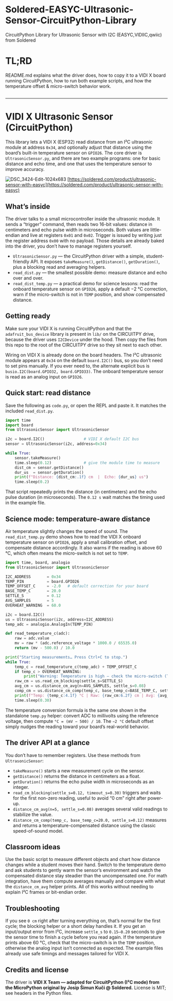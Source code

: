 # Soldered-EASYC-Ultrasonic-Sensor-CircuitPython-Library
CircuitPython Library for Ultrasonic Sensor with I2C (EASYC,VIDIIC,qwiic) from Soldered

# TL;RD

README.md explains what the driver does, how to copy it to a VIDI X board running CircuitPython, how to run both example scripts, and how the temperature offset & micro-switch behavior work.
##
---

# VIDI X Ultrasonic Sensor (CircuitPython)

This library lets a VIDI X (ESP32) read distance from an I²C ultrasonic module at address `0x34`, and optionally adjust that distance using the board’s built-in temperature sensor on `GPIO26`. The core driver is `UltrasonicSensor.py`, and there are two example programs: one for basic distance and echo time, and one that uses the temperature sensor to improve accuracy.   

![DSC_3424-Edit-1024x683](https://github.com/user-attachments/assets/25877c7c-a05a-413b-a1fd-f8a3316b204f)
[https://soldered.com/product/ultrasonic-sensor-with-easyc](https://soldered.com/product/ultrasonic-sensor-with-easyc)



## What’s inside

The driver talks to a small microcontroller inside the ultrasonic module. It sends a “trigger” command, then reads two 16-bit values: distance in centimeters and echo pulse width in microseconds. Both values are little-endian and live at registers `0x01` and `0x02`. Trigger is issued by writing just the register address `0x00` with no payload. Those details are already baked into the driver, you don’t have to manage registers yourself. 

* `UltrasonicSensor.py` — the CircuitPython driver with a simple, student-friendly API. It exposes `takeMeasure()`, `getDistance()`, `getDuration()`, plus a blocking read and averaging helpers. 
* `read_dist.py` — the smallest possible demo: measure distance and echo over and over. 
* `read_dist_temp.py` — a practical demo for science lessons: read the onboard temperature sensor on `GPIO26`, apply a default −2 °C correction, warn if the micro-switch is not in `TEMP` position, and show compensated distance. 

## Getting ready

Make sure your VIDI X is running CircuitPython and that the `adafruit_bus_device` library is present in `lib/` on the CIRCUITPY drive, because the driver uses `I2CDevice` under the hood. Then copy the files from this repo to the root of the CIRCUITPY drive so they sit next to each other.

Wiring on VIDI X is already done on the board headers. The I²C ultrasonic module appears at `0x34` on the default `board.I2C()` bus, so you don’t need to set pins manually. If you ever need to, the alternate explicit bus is `busio.I2C(board.GPIO32, board.GPIO33)`. The onboard temperature sensor is read as an analog input on `GPIO26`.   

## Quick start: read distance

Save the following as `code.py`, or open the REPL and paste it. It matches the included `read_dist.py`.

```python
import time
import board
from UltrasonicSensor import UltrasonicSensor

i2c = board.I2C()                 # VIDI X default I2C bus
sensor = UltrasonicSensor(i2c, address=0x34)

while True:
    sensor.takeMeasure()
    time.sleep(0.12)              # give the module time to measure
    dist_cm = sensor.getDistance()
    dur_us  = sensor.getDuration()
    print(f"Distance: {dist_cm:.1f} cm  |  Echo: {dur_us} us")
    time.sleep(0.2)
```

That script repeatedly prints the distance (in centimeters) and the echo pulse duration (in microseconds). The `0.12 s` wait matches the timing used in the example file. 

## Science mode: temperature-aware distance

Air temperature slightly changes the speed of sound. The `read_dist_temp.py` demo shows how to read the VIDI X onboard temperature sensor on `GPIO26`, apply a small calibration offset, and compensate distance accordingly. It also warns if the reading is above 60 °C, which often means the micro-switch is not set to `TEMP`. 

```python
import time, board, analogio
from UltrasonicSensor import UltrasonicSensor

I2C_ADDRESS       = 0x34
TEMP_PIN          = board.GPIO26
TEMP_OFFSET_C     = -2.0   # default correction for your board
BASE_TEMP_C       = 20.0
SETTLE_S          = 0.12
AVG_SAMPLES       = 5
OVERHEAT_WARNING  = 60.0

i2c = board.I2C()
us = UltrasonicSensor(i2c, address=I2C_ADDRESS)
temp_adc = analogio.AnalogIn(TEMP_PIN)

def read_temperature_c(adc):
    raw = adc.value
    mv = raw * (adc.reference_voltage * 1000.0 / 65535.0)
    return (mv - 500.0) / 10.0

print("Starting measurements… Press Ctrl+C to stop.")
while True:
    temp_c = read_temperature_c(temp_adc) + TEMP_OFFSET_C
    if temp_c > OVERHEAT_WARNING:
        print("Warning: Temperature is high — check the micro-switch (TEMP position).")
    raw_cm = us.read_cm_blocking(settle_s=SETTLE_S)
    avg_cm = us.distance_cm_avg(n=AVG_SAMPLES, settle_s=0.08)
    comp_cm = us.distance_cm_comp(temp_c, base_temp_c=BASE_TEMP_C, settle_s=SETTLE_S)
    print(f"Temp: {temp_c:4.1f} °C | Raw: {raw_cm:6.2f} cm | Avg: {avg_cm:6.2f} cm | Comp: {comp_cm:6.2f} cm")
    time.sleep(0.30)
```

The temperature conversion formula is the same one shown in the standalone `temp.py` helper: convert ADC to millivolts using the reference voltage, then compute `°C = (mV − 500) / 10`. The `−2 °C` default offset simply nudges the reading toward your board’s real-world behavior.  

## The driver API at a glance

You don’t have to remember registers. Use these methods from `UltrasonicSensor`:

* `takeMeasure()` starts a new measurement cycle on the sensor.
* `getDistance()` returns the distance in centimeters as a float.
* `getDuration()` returns the echo pulse width in microseconds as an integer.
* `read_cm_blocking(settle_s=0.12, timeout_s=0.30)` triggers and waits for the first non-zero reading, useful to avoid “0 cm” right after power-up.
* `distance_cm_avg(n=5, settle_s=0.08)` averages several valid readings to stabilize the value.
* `distance_cm_comp(temp_c, base_temp_c=20.0, settle_s=0.12)` measures and returns a temperature-compensated distance using the classic speed-of-sound model. 

## Classroom ideas

Use the basic script to measure different objects and chart how distance changes while a student moves their hand. Switch to the temperature demo and ask students to gently warm the sensor’s environment and watch the compensated distance stay steadier than the uncompensated one. For math integration, have them compute averages manually and compare with what the `distance_cm_avg` helper prints. All of this works without needing to explain I²C frames or bit-endian order.

## Troubleshooting

If you see `0 cm` right after turning everything on, that’s normal for the first cycle; the blocking helper or a short delay handles it. If you get an input/output error from I²C, increase `settle_s` to `0.15–0.20` seconds to give the sensor time to finish a cycle before you read again. If the temperature prints above 60 °C, check that the micro-switch is in the `TEMP` position, otherwise the analog input isn’t connected as expected. The example files already use safe timings and messages tailored for VIDI X.  

## Credits and license

The driver is **VIDI X Team — adapted for CircuitPython (I²C mode) from the MicroPython original by Josip Šimun Kuči @ Soldered.** License is MIT; see headers in the Python files. 
